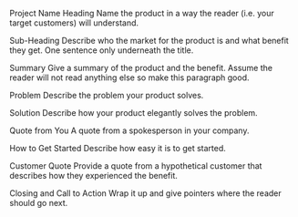 Project Name
Heading
Name the product in a way the reader (i.e. your target customers) will understand.

Sub-Heading
Describe who the market for the product is and what benefit they get. One sentence only underneath the title.

Summary
Give a summary of the product and the benefit. Assume the reader will not read anything else so make this paragraph good.

Problem
Describe the problem your product solves.

Solution
Describe how your product elegantly solves the problem.

Quote from You
A quote from a spokesperson in your company.

How to Get Started
Describe how easy it is to get started.

Customer Quote
Provide a quote from a hypothetical customer that describes how they experienced the benefit.

Closing and Call to Action
Wrap it up and give pointers where the reader should go next.
